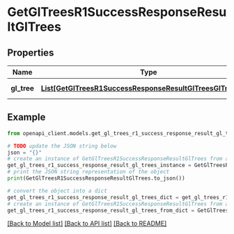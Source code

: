 # GetGlTreesR1SuccessResponseResultGlTrees


## Properties

Name | Type | Description | Notes
------------ | ------------- | ------------- | -------------
**gl_tree** | [**List[GetGlTreesR1SuccessResponseResultGlTreesGlTreeInner]**](GetGlTreesR1SuccessResponseResultGlTreesGlTreeInner.md) | A list of GL trees. | 

## Example

```python
from openapi_client.models.get_gl_trees_r1_success_response_result_gl_trees import GetGlTreesR1SuccessResponseResultGlTrees

# TODO update the JSON string below
json = "{}"
# create an instance of GetGlTreesR1SuccessResponseResultGlTrees from a JSON string
get_gl_trees_r1_success_response_result_gl_trees_instance = GetGlTreesR1SuccessResponseResultGlTrees.from_json(json)
# print the JSON string representation of the object
print(GetGlTreesR1SuccessResponseResultGlTrees.to_json())

# convert the object into a dict
get_gl_trees_r1_success_response_result_gl_trees_dict = get_gl_trees_r1_success_response_result_gl_trees_instance.to_dict()
# create an instance of GetGlTreesR1SuccessResponseResultGlTrees from a dict
get_gl_trees_r1_success_response_result_gl_trees_from_dict = GetGlTreesR1SuccessResponseResultGlTrees.from_dict(get_gl_trees_r1_success_response_result_gl_trees_dict)
```
[[Back to Model list]](../README.md#documentation-for-models) [[Back to API list]](../README.md#documentation-for-api-endpoints) [[Back to README]](../README.md)


